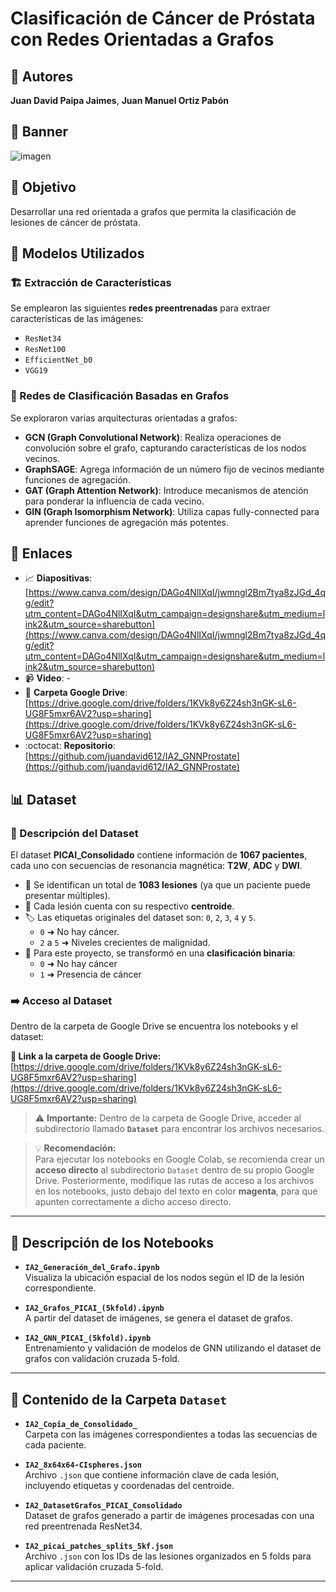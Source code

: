 # Clasificación de Cáncer de Próstata con Redes Orientadas a Grafos

## 👥 Autores

**Juan David Paipa Jaimes**, **Juan Manuel Ortiz Pabón**

## 🚩 Banner

![imagen](https://github.com/user-attachments/assets/bd17677e-b123-4ddf-93d8-32872532f0df)



## 🎯 Objetivo

Desarrollar una red orientada a grafos que permita la clasificación de lesiones de cáncer de próstata.

## 🧠 Modelos Utilizados

### 🏗️ Extracción de Características

Se emplearon las siguientes **redes preentrenadas** para extraer características de las imágenes:

- `ResNet34`
- `ResNet100`
- `EfficientNet_b0`
- `VGG19`

### 🧩 Redes de Clasificación Basadas en Grafos

Se exploraron varias arquitecturas orientadas a grafos:

- **GCN (Graph Convolutional Network)**: Realiza operaciones de convolución sobre el grafo, capturando características de los nodos vecinos.
- **GraphSAGE**: Agrega información de un número fijo de vecinos mediante funciones de agregación.
- **GAT (Graph Attention Network)**: Introduce mecanismos de atención para ponderar la influencia de cada vecino.
- **GIN (Graph Isomorphism Network)**: Utiliza capas fully-connected para aprender funciones de agregación más potentes.

## 🔗 Enlaces

- 📈 **Diapositivas**:
  [https://www.canva.com/design/DAGo4NlIXqI/jwmngl2Bm7tya8zJGd_4qg/edit?utm_content=DAGo4NlIXqI&utm_campaign=designshare&utm_medium=link2&utm_source=sharebutton](https://www.canva.com/design/DAGo4NlIXqI/jwmngl2Bm7tya8zJGd_4qg/edit?utm_content=DAGo4NlIXqI&utm_campaign=designshare&utm_medium=link2&utm_source=sharebutton)
- 📹 **Video**: -
- 📁 **Carpeta Google Drive**:
  [https://drive.google.com/drive/folders/1KVk8y6Z24sh3nGK-sL6-UG8F5mxr6AV2?usp=sharing](https://drive.google.com/drive/folders/1KVk8y6Z24sh3nGK-sL6-UG8F5mxr6AV2?usp=sharing)
- :octocat: **Repositorio**:
  [https://github.com/juandavid612/IA2_GNNProstate](https://github.com/juandavid612/IA2_GNNProstate)

## 📊 Dataset

### 📂 Descripción del Dataset

El dataset **PICAI_Consolidado** contiene información de **1067 pacientes**, cada uno con secuencias de resonancia magnética: **T2W**, **ADC** y **DWI**.

- 🧠 Se identifican un total de **1083 lesiones** (ya que un paciente puede presentar múltiples).
- 📍 Cada lesión cuenta con su respectivo **centroide**.
- 🏷️ Las etiquetas originales del dataset son: `0`, `2`, `3`, `4` y `5`.
  - `0` ➜ No hay cáncer.
  - `2` a `5` ➜ Niveles crecientes de malignidad.
- 🔄 Para este proyecto, se transformó en una **clasificación binaria**:
  - `0` ➜ No hay cáncer
  - `1` ➜ Presencia de cáncer

### ➡️ Acceso al Dataset

Dentro de la carpeta de Google Drive se encuentra los notebooks y el dataset:

**📁 Link a la carpeta de Google Drive:**  
[https://drive.google.com/drive/folders/1KVk8y6Z24sh3nGK-sL6-UG8F5mxr6AV2?usp=sharing](https://drive.google.com/drive/folders/1KVk8y6Z24sh3nGK-sL6-UG8F5mxr6AV2?usp=sharing)

> ⚠️ **Importante:** Dentro de la carpeta de Google Drive, acceder al subdirectorio llamado **`Dataset`** para encontrar los archivos necesarios.

> 💡 **Recomendación:**  
> Para ejecutar los notebooks en Google Colab, se recomienda crear un **acceso directo** al subdirectorio `Dataset` dentro de su propio Google Drive. Posteriormente, modifique las rutas de acceso a los archivos en los notebooks, justo debajo del texto en color **magenta**, para que apunten correctamente a dicho acceso directo.

---

## 📓 Descripción de los Notebooks

- **`IA2_Generación_del_Grafo.ipynb`**  
  Visualiza la ubicación espacial de los nodos según el ID de la lesión correspondiente.

- **`IA2_Grafos_PICAI_(5kfold).ipynb`**  
  A partir del dataset de imágenes, se genera el dataset de grafos.

- **`IA2_GNN_PICAI_(5kfold).ipynb`**  
  Entrenamiento y validación de modelos de GNN utilizando el dataset de grafos con validación cruzada 5-fold.

---

## 📂 Contenido de la Carpeta `Dataset`

- **`IA2_Copia_de_Consolidado_`**  
  Carpeta con las imágenes correspondientes a todas las secuencias de cada paciente.

- **`IA2_8x64x64-CIspheres.json`**  
  Archivo `.json` que contiene información clave de cada lesión, incluyendo etiquetas y coordenadas del centroide.

- **`IA2_DatasetGrafos_PICAI_Consolidado`**  
  Dataset de grafos generado a partir de imágenes procesadas con una red preentrenada ResNet34.

- **`IA2_picai_patches_splits_5kf.json`**  
  Archivo `.json` con los IDs de las lesiones organizados en 5 folds para aplicar validación cruzada 5-fold.

---

